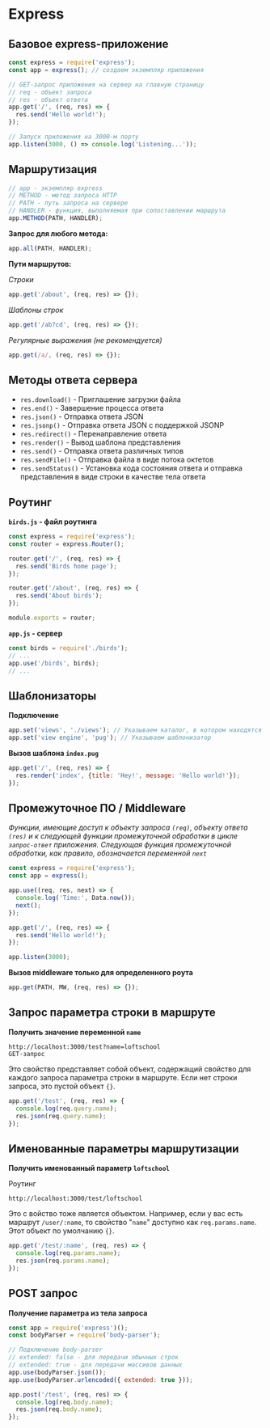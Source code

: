 # Express

## Базовое express-приложение

```javascript
const express = require('express');
const app = express(); // создаем экземпляр приложения

// GET-запрос приложения на сервер на главную страницу
// req - объект запроса
// res - объект ответа
app.get('/', (req, res) => {
  res.send('Hello world!');
});

// Запуск приложения на 3000-м порту
app.listen(3000, () => console.log('Listening...'));
```

## Маршрутизация

```javascript
// app - экземпляр express
// METHOD - метод запроса HTTP
// PATH - путь запроса на сервере
// HANDLER - функция, выполняемая при сопоставлении маршрута
app.METHOD(PATH, HANDLER);
```

**Запрос для любого метода:**

```javascript
app.all(PATH, HANDLER);
```

**Пути маршрутов:**

*Строки*

```javascript
app.get('/about', (req, res) => {});
```

*Шаблоны строк*

```javascript
app.get('/ab?cd', (req, res) => {});
```

*Регулярные выражения (не рекомендуется)*

```javascript
app.get(/a/, (req, res) => {});
```

## Методы ответа сервера

* `res.download()` - Приглашение загрузки файла
* `res.end()` - Завершение процесса ответа
* `res.json()` - Отправка ответа JSON
* `res.jsonp()` - Отправка ответа JSON с поддержкой JSONP
* `res.redirect()` - Перенаправление ответа
* `res.render()` - Вывод шаблона представления
* `res.send()` - Отправка ответа различных типов
* `res.sendFile()` - Отправка файла в виде потока октетов
* `res.sendStatus()` - Установка кода состояния ответа и отправка представления в виде строки в качестве тела ответа

## Роутинг

**`birds.js` - файл роутинга**

```javascript
const express = require('express');
const router = express.Router();

router.get('/', (req, res) => {
  res.send('Birds home page');
});

router.get('/about', (req, res) => {
  res.send('About birds');
});

module.exports = router;
```

**`app.js` - сервер**

```javascript
const birds = require('./birds');
// ...
app.use('/birds', birds);
// ...
```

## Шаблонизаторы

**Подключение**

```javascript
app.set('views', './views'); // Указываем каталог, в котором находятся шаблоны
app.set('view engine', 'pug'); // Указываем шаблонизатор
```

**Вызов шаблона `index.pug`**

```javascript
app.get('/', (req, res) => {
  res.render('index', {title: 'Hey!', message: 'Hello world!'});
});
```

## Промежуточное ПО / Middleware

*Функции, имеющие доступ к объекту запроса `(req)`, объекту ответа `(res)` и к следующей функции промежуточной обработки в цикле `запрос-ответ` приложения. Следующая функция промежуточной обработки, как правило, обозначается переменной `next`*

```javascript
const express = require('express');
const app = express();

app.use((req, res, next) => {
  console.log('Time:', Data.now());
  next();
});

app.get('/', (req, res) => {
  res.send('Hello world!');
});

app.listen(3000);
```

**Вызов middleware только для определенного роута**

```javascript
app.get(PATH, MW, (req, res) => {});
```

## Запрос параметра строки в маршруте

**Получить значение переменной `name`**

```
http://localhost:3000/test?name=loftschool
GET-запрос
```

Это свойство представляет собой объект, содержащий свойство для каждого запроса параметра строки в маршруте. Если нет строки запроса, это пустой объект `{}`.

```javascript
app.get('/test', (req, res) => {
  console.log(req.query.name);
  res.json(req.query.name);
});
```

## Именованные параметры маршрутизации

**Получить именованный параметр `loftschool`**

Роутинг

```
http://localhost:3000/test/loftschool
```

Это с войство тоже является объектом. Например, если у вас есть маршрут `/user/:name`, то свойство "`name`" доступно как `req.params.name`. Этот объект по умолчанию `{}`.

```javascript
app.get('/test/:name', (req, res) => {
  console.log(req.params.name);
  res.json(req.params.name);
});
```

## POST запрос

**Получение параметра из тела запроса**

```javascript
const app = require('express')();
const bodyParser = require('body-parser');

// Подключение body-parser
// extended: false - для передачи обычных строк
// extended: true - для передачи массивов данных
app.use(bodyParser.json());
app.use(bodyParser.urlencoded({ extended: true }));

app.post('/test', (req, res) => {
  console.log(req.body.name);
  res.json(req.body.name);
});
```